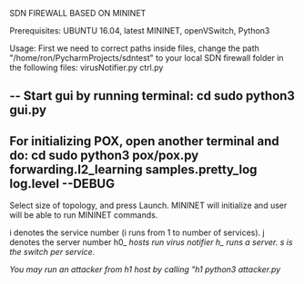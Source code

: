 SDN FIREWALL BASED ON MININET

Prerequisites:
UBUNTU 16.04, latest MININET, openVSwitch, Python3

Usage:
First we need to correct paths inside files,
change the path "/home/ron/PycharmProjects/sdntest" to your local SDN firewall folder
in the following files:
virusNotifier.py
ctrl.py


--
Start gui by running terminal:
cd <project folder>
sudo python3 gui.py
---
For initializing POX, open another terminal and do:
cd <project folder>
sudo python3 pox/pox.py forwarding.l2_learning samples.pretty_log log.level --DEBUG
---
Select size of topology, and press Launch.
MININET will initialize and user will be able to run MININET commands.

i denotes the service number (i runs from 1 to number of services).
j denotes the server number
h0_<i> hosts run virus notifier
h<j>_<i> runs a server.
s<i> is the switch per service.

You may run an attacker from h1 host by calling "h1 python3 attacker.py <ip addr> <attack timeout in  seconds>
